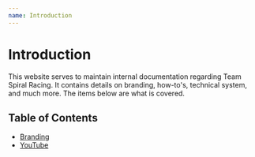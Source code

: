 ```yaml
---
name: Introduction
---
```


# Introduction
This website serves to maintain internal documentation regarding Team Spiral Racing. It contains details on branding, how-to's, technical system, and much more. The items below are what is covered.

## Table of Contents
- [Branding](/branding/introduction)
- [YouTube](/youtube/introduction)
